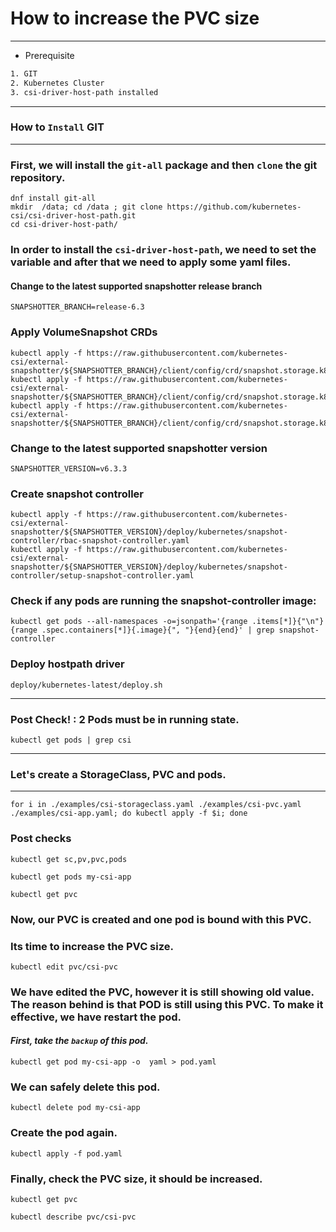 # **How to increase the PVC size**
---
* Prerequisite
```html
1. GIT
2. Kubernetes Cluster
3. csi-driver-host-path installed
```
---
### How to `Install` GIT
---
### First, we will install the `git-all` package and then `clone` the git repository. 
```
dnf install git-all
mkdir  /data; cd /data ; git clone https://github.com/kubernetes-csi/csi-driver-host-path.git
cd csi-driver-host-path/
```
### In order to install the `csi-driver-host-path`, we need to set the variable and after that we need to apply some yaml files.
#### Change to the latest supported snapshotter release branch
```
SNAPSHOTTER_BRANCH=release-6.3
```
### Apply VolumeSnapshot CRDs
```
kubectl apply -f https://raw.githubusercontent.com/kubernetes-csi/external-snapshotter/${SNAPSHOTTER_BRANCH}/client/config/crd/snapshot.storage.k8s.io_volumesnapshotclasses.yaml
kubectl apply -f https://raw.githubusercontent.com/kubernetes-csi/external-snapshotter/${SNAPSHOTTER_BRANCH}/client/config/crd/snapshot.storage.k8s.io_volumesnapshotcontents.yaml
kubectl apply -f https://raw.githubusercontent.com/kubernetes-csi/external-snapshotter/${SNAPSHOTTER_BRANCH}/client/config/crd/snapshot.storage.k8s.io_volumesnapshots.yaml
```

### Change to the latest supported snapshotter version
```
SNAPSHOTTER_VERSION=v6.3.3
```
### Create snapshot controller
```
kubectl apply -f https://raw.githubusercontent.com/kubernetes-csi/external-snapshotter/${SNAPSHOTTER_VERSION}/deploy/kubernetes/snapshot-controller/rbac-snapshot-controller.yaml
kubectl apply -f https://raw.githubusercontent.com/kubernetes-csi/external-snapshotter/${SNAPSHOTTER_VERSION}/deploy/kubernetes/snapshot-controller/setup-snapshot-controller.yaml
```

### Check if any pods are running the snapshot-controller image:
```
kubectl get pods --all-namespaces -o=jsonpath='{range .items[*]}{"\n"}{range .spec.containers[*]}{.image}{", "}{end}{end}' | grep snapshot-controller
```


### Deploy hostpath driver
```
deploy/kubernetes-latest/deploy.sh
```
---
### Post Check! : 2 Pods must be in running state.
```
kubectl get pods | grep csi
```


---
### Let's create a StorageClass, PVC and pods. 
---
```
for i in ./examples/csi-storageclass.yaml ./examples/csi-pvc.yaml ./examples/csi-app.yaml; do kubectl apply -f $i; done
```



### **Post checks**
```
kubectl get sc,pv,pvc,pods
```

```
kubectl get pods my-csi-app
```

```
kubectl get pvc
```
### Now, our PVC is created and one pod is bound with this PVC.
### Its time to increase the PVC size.
```
kubectl edit pvc/csi-pvc
```
### We have edited the PVC, however it is still showing old value. The reason behind is that POD is still using this PVC. To make it effective, we have restart the pod.

#### _First, take the `backup` of this pod._
```
kubectl get pod my-csi-app -o  yaml > pod.yaml
```
### We can safely delete this pod.
```
kubectl delete pod my-csi-app 
```
### Create the pod again.
```
kubectl apply -f pod.yaml 
```
### Finally, check the PVC size, it should be increased. 
```
kubectl get pvc
```
```
kubectl describe pvc/csi-pvc 
```
